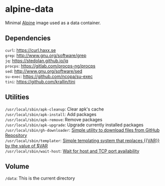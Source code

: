 # alpine-data

Minimal [Alpine][alpine] image used as a data container.

## Dependencies
```curl```: https://curl.haxx.se  
```grep```: http://www.gnu.org/software/grep  
```jq```: https://stedolan.github.io/jq  
```procps```: https://gitlab.com/procps-ng/procps  
```sed```: http://www.gnu.org/software/sed  
```su-exec```: https://github.com/ncopa/su-exec  
```tini```: https://github.com/krallin/tini  

## Utilities
```/usr/local/sbin/apk-cleanup```: Clear apk's cache  
```/usr/local/sbin/apk-install```: Add packages  
```/usr/local/sbin/apk-remove```: Remove packages  
```/usr/local/sbin/apk-upgrade```: Upgrade currently installed packages  
```/usr/local/sbin/gh-downloader```: [Simple utility to download files from GitHub Repository][gh-downloader]  
```/usr/local/sbin/templater```: [Simple templating system that replaces {{VAR}} by the value of $VAR][sh-templater]  
```/usr/local/sbin/wait-host```: [Wait for host and TCP port availability][wait-host]  

## Volume
```/data```: This is the current directory  


[alpine]: http://alpinelinux.org/
[gh-downloader]: https://github.com/CraftShell/gh-downloader
[sh-templater]: https://github.com/CraftShell/sh-templater
[wait-host]: https://raw.githubusercontent.com/CraftShell/wait-host/master/wait-host.sh
